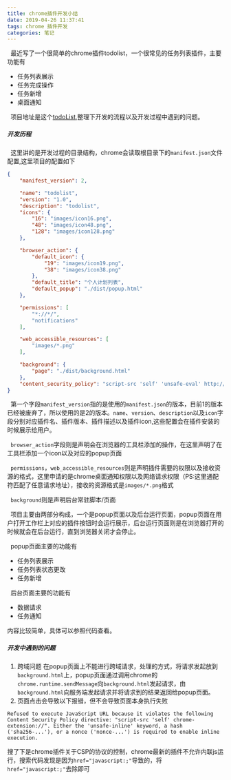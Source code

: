 ```yaml
---
title: chrome插件开发小结
date: 2019-04-26 11:37:41
tags: chrome 插件开发
categories: 笔记
---
```

&nbsp;&nbsp;最近写了一个很简单的chrome插件todolist，一个很常见的任务列表插件，主要功能有
+ 任务列表展示
+ 任务完成操作
+ 任务新增
+ 桌面通知

&nbsp;&nbsp;项目地址是这个[todoList](https://github.com/DarkYeahs/todoList),整理下开发的流程以及开发过程中遇到的问题。

##### 开发历程
&nbsp;&nbsp;这里讲的是开发过程的目录结构，chrome会读取根目录下的`manifest.json`文件配置,这里项目的配置如下
```json
{
    "manifest_version": 2,

    "name": "todolist",
    "version": "1.0",
    "description": "todolist",
    "icons": {
        "16": "images/icon16.png",
        "48": "images/icon48.png",
        "128": "images/icon128.png"
    },

    "browser_action": {
        "default_icon": {
            "19": "images/icon19.png",
            "38": "images/icon38.png"
        },
        "default_title": "个人计划列表",
        "default_popup": "./dist/popup.html"
    },

    "permissions": [
        "*://*/",
        "notifications"
    ],

    "web_accessible_resources": [
        "images/*.png"
    ],

    "background": {
        "page": "./dist/background.html"
    },
    "content_security_policy": "script-src 'self' 'unsafe-eval' http://localhost:4000; object-src 'self';"
}
```
&nbsp;&nbsp;第一个字段`manifest_version`指的是使用的`manifest.json`的版本，目前1的版本已经被废弃了，所以使用的是2的版本。`name`、`version`、`description`以及`icon`字段分别对应插件名、插件版本、插件描述以及插件icon,这些配置会在插件安装的时候展示给用户。

&nbsp;&nbsp;`browser_action`字段则是声明会在浏览器的工具栏添加的操作，在这里声明了在工具栏添加一个icon以及对应的popup页面

&nbsp;&nbsp;`permissions`，`web_accessible_resources`则是声明插件需要的权限以及接收资源的格式，这里申请的是chrome桌面通知权限以及网络请求权限（PS:这里通配符匹配了任意请求地址），接收的资源格式是`images/*.png`格式

&nbsp;&nbsp;`background`则是声明后台常驻脚本/页面

&nbsp;&nbsp;项目主要由两部分构成，一个是popup页面以及后台运行页面，popup页面在用户打开工作栏上对应的插件按钮时会运行展示，后台运行页面则是在浏览器打开的时候就会在后台运行，直到浏览器关闭才会停止。

&nbsp;&nbsp;popup页面主要的功能有
+ 任务列表展示
+ 任务列表状态更改
+ 任务新增

&nbsp;&nbsp;后台页面主要的功能有
+ 数据请求
+ 任务通知

内容比较简单，具体可以参照代码查看。

##### 开发中遇到的问题
1. 跨域问题
    在popup页面上不能进行跨域请求，处理的方式，将请求发起放到`background.html`上，popup页面通过调用chrome的`chrome.runtime.sendMessage`向`background.html`发起请求，由`background.html`向服务端发起请求并将请求到的结果返回给popup页面。
2. 页面点击会导致以下报错，但不会导致页面本身执行失败
```
Refused to execute JavaScript URL because it violates the following Content Security Policy directive: "script-src 'self' chrome-extension://". Either the 'unsafe-inline' keyword, a hash ('sha256-...'), or a nonce ('nonce-...') is required to enable inline execution.
```
搜了下是chrome插件关于CSP的协议的控制，chrome最新的插件不允许内联js运行，搜索代码发现是因为`href="javascript:;"`导致的，将`href="javascript:;"`去除即可


